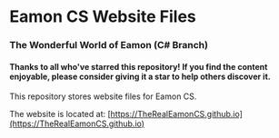# Eamon CS Website Files
### The Wonderful World of Eamon (C# Branch)

#### Thanks to all who've starred this repository!  If you find the content enjoyable, please consider giving it a star to help others discover it.

This repository stores website files for Eamon CS.

The website is located at:  [https://TheRealEamonCS.github.io](https://TheRealEamonCS.github.io)


